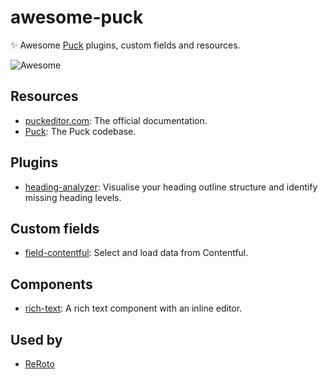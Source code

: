 # awesome-puck
✨ Awesome [Puck](https://puckeditor.com) plugins, custom fields and resources.

<img src="https://awesome.re/badge-flat2.svg" alt="Awesome">

## Resources

* [puckeditor.com](https://puckeditor.com): The official documentation.
* [Puck](https://github.com/measuredco/puck): The Puck codebase.

## Plugins

* [heading-analyzer](https://github.com/measuredco/puck/tree/main/packages/plugin-heading-analyzer): Visualise your heading outline structure and identify missing heading levels.

## Custom fields

* [field-contentful](https://github.com/measuredco/puck/tree/main/packages/field-contentful): Select and load data from Contentful.

## Components

* [rich-text](https://www.npmjs.com/package/@tohuhono/puck-rich-text): A rich text component with an inline editor.

## Used by

* [ReRoto](https://reroto.com)
